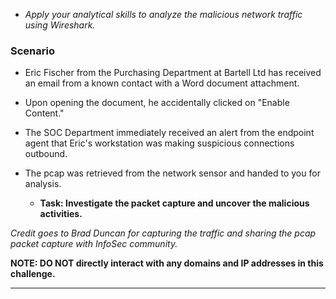 

- _Apply your analytical skills to analyze the malicious network traffic using Wireshark._

### Scenario

- Eric Fischer from the Purchasing Department at Bartell Ltd has received an email from a known contact with a Word document attachment.  
- Upon opening the document, he accidentally clicked on "Enable Content."  
- The SOC Department immediately received an alert from the endpoint agent that Eric's workstation was making suspicious connections outbound. 
- The pcap was retrieved from the network sensor and handed to you for analysis. 

    - **Task: Investigate the packet capture and uncover the malicious activities.**

_Credit goes to Brad Duncan for capturing the traffic and sharing the pcap packet capture with InfoSec community._

**NOTE: DO NOT directly interact with any domains and IP addresses in this challenge.** 

---

